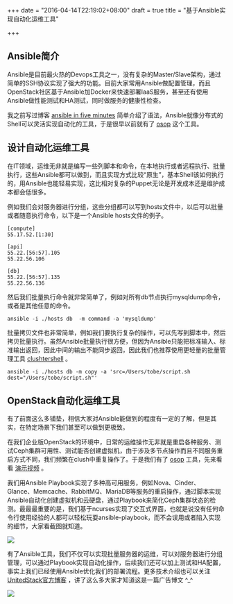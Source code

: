 +++
date = "2016-04-14T22:19:02+08:00"
draft = true
title = "基于Ansible实现自动化运维工具"

+++


## Ansible简介

Ansible是目前最火热的Devops工具之一，没有复杂的Master/Slave架构，通过简单的SSH协议实现了强大的功能。目前大家常用Ansible做配置管理，而且OpenStack社区基于Ansible加Docker来快速部署IaaS服务，甚至还有使用Ansible做性能测试和HA测试，同时做服务的健康性检查。

我之前写过博客 [ansible in five minutes](http://chendihao.cn/post/ansible-in-five-minutes/) 简单介绍了语法，Ansible就像分布式的Shell可以灵活实现自动化的工具，于是很早以前就有了 [osop](https://github.com/tobegit3hub/osop) 这个工具。

## 设计自动化运维工具

在IT领域，运维无非就是编写一些列脚本和命令，在本地执行或者远程执行、批量执行，这些Ansible都可以做到，而且实现方式比较“原生”，基本Shell该如何执行的，用Ansible也能轻易实现，这比相对复杂的Puppet无论是开发成本还是维护成本都会低很多。

例如我们会对服务器进行分组，这些分组都可以写到hosts文件中，以后可以批量或者随意执行命令，以下是一个Ansible hosts文件的例子。

```
[compute]
55.17.52.[1:30]

[api]
55.22.[56:57].105
55.22.56.106

[db]
55.22.[56:57].135
55.22.56.136
```

然后我们批量执行命令就非常简单了，例如对所有db节点执行mysqldump命令，或者是其他任意的命令。

```
ansible -i ./hosts db  -m command -a 'mysqldump'
```

批量拷贝文件也非常简单，例如我们要执行复杂的操作，可以先写到脚本中，然后拷贝批量执行。虽然Ansible批量执行很方便，但因为Ansible只能把标准输入、标准输出返回，因此中间的输出不能同步返回，因此我们也推荐使用更轻量的批量管理工具 [clushtershell](https://github.com/cea-hpc/clustershell) 。

```
ansible -i ./hosts db -m copy -a 'src=/Users/tobe/script.sh dest="/Users/tobe/script.sh"'
```

## OpenStack自动化运维工具

有了前面这么多铺垫，相信大家对Ansible能做到的程度有一定的了解，但是其实，在特定场景下我们甚至可以做到更极致。

在我们企业版OpenStack的环境中，日常的运维操作无非就是重启各种服务、测试Ceph集群可用性、测试能否创建虚拟机，由于涉及多节点操作而且不同服务重启方式不同，我们频繁在clush中重复操作了。于是我们有了 [osop](https://github.com/tobegit3hub/osop) 工具，先来看看 [演示视频](http://v.youku.com/v_show/id_XMTQ5MTIzMzQyMA==.html) 。

我们用Ansible Playbook实现了多种高可用服务，例如Nova、Cinder、Glance、Memcache、RabbitMQ、MariaDB等服务的重启操作，通过脚本实现Ansible自动化创建虚拟机和云硬盘，通过Playbook来简化Ceph集群状态的检测。最最最重要的是，我们基于ncurses实现了交互式界面，也就是说没有任何命令行使用经验的人都可以轻松玩耍ansible-playbook，而不会误用或者陷入实现的细节，大家看截图就知道。

![](/images/osop_screenshot.png)

有了Ansible工具，我们不仅可以实现批量服务器的运维，可以对服务器进行分组管理，可以通过Playbook实现自动化操作，后续我们还可以加上测试和HA配置，事实上我们已经使用Ansible优化我们的部署流程。更多技术介绍也可以关注 [UnitedStack官方博客](https://www.ustack.com/about/blog/) ，讲了这么多大家才知道这是一篇广告博文 ^_^

![](/images/live_without_steve_jobs.jpg)